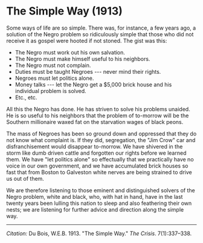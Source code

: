 <!--
title:   The Simple Way
author:  Du Bois, W.E.B.
journal: The Crisis
year:    1913
volume:  7
issue:   1
pages:   337-338
-->

# The Simple Way (1913)

Some  ways of life are so simple. There was, for instance, a few years
ago, a solution of the Negro problem so ridiculously simple that those
who did not receive it as gospel were hooted if not stoned. The gist
was this:

- The Negro must work out his own salvation.
- The Negro must make himself useful to his neighbors.
- The Negro must not complain.
- Duties must be taught Negroes --- never mind their rights.
- Negroes must let politics alone.
- Money talks --- let the Negro get a \$5,000 brick house and his individual
problem is solved.
- Etc., etc.

All this the Negro has done. He has striven to solve his problems
unaided. He is so useful to his neighbors that the problem of to-morrow
will be the Southern millionaire waxed fat on the starvation wages of
black peons.

The mass of Negroes has been so ground down and oppressed that they do
not know what complaint is. If they did, segregation, the "Jim Crow" car
and disfranchisement would disappear to-morrow. We have shivered in the
storm like dumb driven cattle and forgotten our rights before we learned
them. We have "let politics alone" so effectually that we practically
have no voice in our own government, and we have accumulated brick
houses so fast that from Boston to Galveston white nerves are being
strained to drive us out of them.

We are therefore listening to those eminent and distinguished solvers of
the Negro problem, white and black, who, with hat in hand, have in the last twenty years been lulling this nation to sleep and also feathering their own nests; we are listening for further advice and direction along the simple way.

______________
*Citation:* Du Bois, W.E.B. 1913. "The Simple Way." *The Crisis*. 7(1):337&ndash;338.